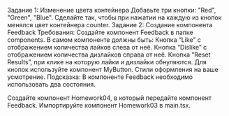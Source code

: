 Задание 1: Изменение цвета контейнера
Добавьте три кнопки: "Red", "Green", "Blue".
Сделайте так, чтобы при нажатии на каждую из кнопок менялся цвет контейнера counter.
Задание 2: Создание компонента Feedback
Требования:
Создайте компонент Feedback в папке components. В самом компоненте должны быть:
Кнопка “Like” с отображением количества лайков слева от неё.
Кнопка “Dislike” с отображением количества дизлайков справа от неё.
Кнопка “Reset Results”, при клике на которую лайки и дизлайки обнуляются.
Для кнопок используйте компонент MyButton.
Стили оформления на ваше усмотрение.
Подсказка:
В компоненте Feedback необходимо использовать два состояния.

Создайте компонент Homework04, в который передайте компонент Feedback.
Импортируйте компонент Homework03 в main.tsx.
